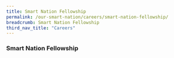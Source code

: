```yaml
---
title: Smart Nation Fellowship
permalink: /our-smart-nation/careers/smart-nation-fellowship/
breadcrumb: Smart Nation Fellowship
third_nav_title: "Careers"
---
```


### **Smart Nation Fellowship**
